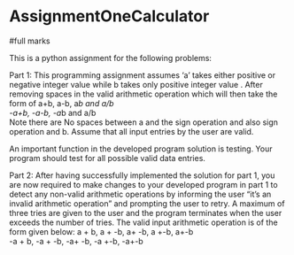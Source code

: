 # AssignmentOneCalculator
#full marks

This is a python assignment for the following problems:

Part 1: 
This programming assignment assumes ‘a’ takes either positive or negative integer value while b takes only positive integer value . After removing spaces in the valid arithmetic operation which will then take the form of
	a+b,  a-b, a*b and a/b    
-a+b,  -a-b, -a*b and a/b    
Note there are No spaces between a and the sign operation and also sign operation and b. Assume that all input entries by the user are valid.

An important function in the developed program solution is testing. Your program should test for all possible valid data entries. 

Part 2:
After having successfully implemented the solution for part 1, you are now required to make changes to your developed program in part 1 to detect any non-valid arithmetic operations by informing the user “it’s an invalid arithmetic operation” and prompting the user to retry. A maximum of three tries are given to the user and the program terminates when the user exceeds the number of tries.
The valid input arithmetic operation is of the form given below:
a + b,  a + -b,  a+ -b, a +-b, a+-b  
-a + b, -a + -b, -a+ -b, -a  +-b, -a+-b

